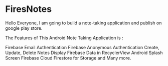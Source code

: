 # FiresNotes

Hello Everyone,
I am going to build a note-taking application and publish on google play store.

The Features of This Android Note Taking Application is :

Firebase Email Authentication
Firebase Anonymous Authentication
Create, Update, Delete Notes
Display Firebase Data in RecyclerView
Android Splash Screen
Firebase Cloud Firestore for Storage and Many more.
